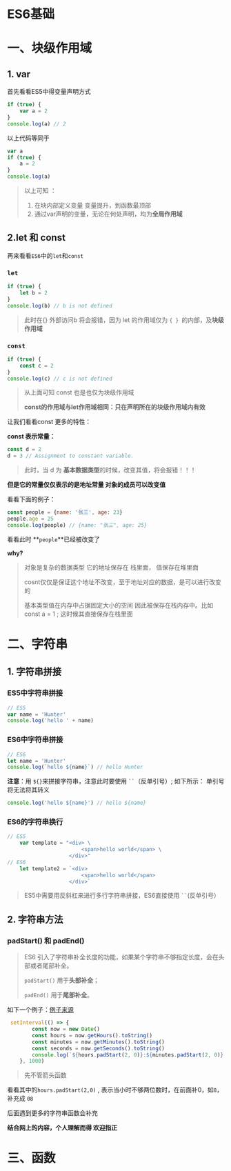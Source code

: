 # ES6基础

# 一、块级作用域

## 1. var

首先看看ES5中得变量声明方式

```javascript
if (true) {
	var a = 2
}
console.log(a) // 2
```

以上代码等同于

```javascript
var a
if (true) {
	a = 2
}
console.log(a)
```

>  以上可知 ：
>
> 1. 在块内部定义变量 变量提升，到函数最顶部
> 2. 通过var声明的变量，无论在何处声明，均为**全局作用域**



## 2.let 和 const

再来看看`ES6`中的`let`和`const`

### `let`

```javascript
if (true) {
	let b = 2
}
console.log(b) // b is not defined
```

>  此时在{} 外部访问b 将会报错，因为 let 的作用域仅为 `{ } `的内部，及**块级作用域**

### `const`

```javascript
if (true) {
	const c = 2
}
console.log(c) // c is not defined
```

> 从上面可知 const 也是也仅为块级作用域
>
> **const的作用域与let作用域相同：只在声明所在的块级作用域内有效**

让我们看看const 更多的特性：

**const 表示常量：**

```javascript
const d = 2
d = 3 // Assignment to constant variable.
```

> 此时，当 d 为 **基本数据类型**的时候，改变其值，将会报错！！！

**但是它的常量仅仅表示的是地址常量 对象的成员可以改变值**

看看下面的例子：

```javascript
const people = {name: '张三', age: 23}
people.age = 25
console.log(people) // {name: "张三", age: 25}
```

看看此时 **`people`**已经被改变了

**why?**

> 对象是复杂的数据类型 它的地址保存在 栈里面， 值保存在堆里面
>
> cosnt仅仅是保证这个地址不改变，至于地址对应的数据，是可以进行改变的
>
> 基本类型值在内存中占据固定大小的空间 因此被保存在栈内存中。比如 const a = 1 ; 这时候其直接保存在栈里面





# 二、字符串

## 1. 字符串拼接

### ES5中字符串拼接

```javascript
// ES5 
var name = 'Hunter'
console.log('hello ' + name)
```

### ES6中字符串拼接

```javascript
// ES6
let name = 'Hunter'
console.log(`hello ${name}`) // hello Hunter
```

**注意**：用 `${}`来拼接字符串，注意此时要使用 ` `` `（反单引号）; 如下所示： 单引号将无法将其转义

```javascript
console.log('hello ${name}') // hello ${name}
```

### ES6的字符串换行

```javascript
// ES5
    var template = "<div> \
                        <span>hello world</span> \
                    </div>"
// ES6
    let template2 = `<div> 
                        <span>hello world</span>
                    </div>`
```

> ES5中需要用反斜杠来进行多行字符串拼接，ES6直接使用 ` `` `(反单引号）



## 2. 字符串方法

### padStart() 和 padEnd()

>  ES6 引入了字符串补全长度的功能，如果某个字符串不够指定长度，会在头部或者尾部补全。
>
>  `padStart()` 用于**头部补全**；
>
>  `padEnd()` 用于**尾部补全**。

如下一个例子：[例子来源](https://www.jianshu.com/p/287e0bb867ae)

```javascript
 setInterval(() => {
        const now = new Date()
        const hours = now.getHours().toString()
        const minutes = now.getMinutes().toString()
        const seconds = now.getSeconds().toString()
        console.log(`${hours.padStart(2, 0)}:${minutes.padStart(2, 0)}:${seconds.padStart(2, 0)}`)
    }, 1000)
```

> 先不管箭头函数

看看其中的`hours.padStart(2,0)` , 表示当小时不够两位数时，在前面补0，如`8`，补充成 `08`

后面遇到更多的字符串函数会补充



  **结合网上的内容，个人理解而得 欢迎指正**



# 三、函数